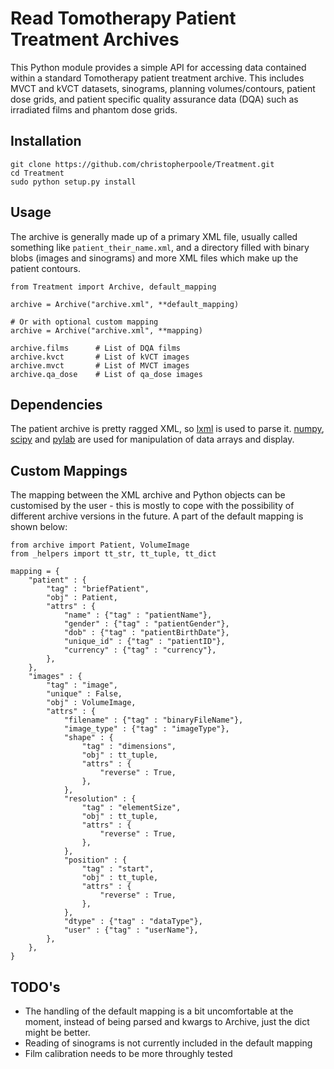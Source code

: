 Read Tomotherapy Patient Treatment Archives
===========================================

This Python module provides a simple API for accessing data contained within a standard Tomotherapy patient treatment archive. This includes MVCT and kVCT datasets, sinograms, planning volumes/contours, patient dose grids, and patient specific quality assurance data (DQA) such as irradiated films and phantom dose grids.

Installation
------------
    git clone https://github.com/christopherpoole/Treatment.git
    cd Treatment
    sudo python setup.py install

Usage
-----
The archive is generally made up of a primary XML file, usually called something like `patient_their_name.xml`, and a directory filled with binary blobs (images and sinograms) and more XML files which make up the patient contours.

    from Treatment import Archive, default_mapping

    archive = Archive("archive.xml", **default_mapping)
    
    # Or with optional custom mapping
    archive = Archive("archive.xml", **mapping)

    archive.films      # List of DQA films
    archive.kvct       # List of kVCT images
    archive.mvct       # List of MVCT images
    archive.qa_dose    # List of qa_dose images

Dependencies
------------
The patient archive is pretty ragged XML, so [lxml](http://lxml.de/) is used to parse it. [numpy](http://numpy.scipy.org/), [scipy](http://www.scipy.org/) and [pylab](http://www.scipy.org/PyLab) are used for manipulation of data arrays and display.


Custom Mappings
---------------

The mapping between the XML archive and Python objects can be customised by the user - this is mostly to cope with the possibility of different archive versions in the future. A part of the default mapping is shown below:

    from archive import Patient, VolumeImage
    from _helpers import tt_str, tt_tuple, tt_dict

    mapping = {
        "patient" : {
            "tag" : "briefPatient",
            "obj" : Patient,
            "attrs" : {
                "name" : {"tag" : "patientName"},
                "gender" : {"tag" : "patientGender"},
                "dob" : {"tag" : "patientBirthDate"},
                "unique_id" : {"tag" : "patientID"},
                "currency" : {"tag" : "currency"},
            },
        },
        "images" : {
            "tag" : "image",
            "unique" : False,
            "obj" : VolumeImage,
            "attrs" : {
                "filename" : {"tag" : "binaryFileName"},
                "image_type" : {"tag" : "imageType"},
                "shape" : {
                    "tag" : "dimensions",
                    "obj" : tt_tuple,
                    "attrs" : {
                        "reverse" : True,
                    },
                },
                "resolution" : {
                    "tag" : "elementSize",
                    "obj" : tt_tuple,
                    "attrs" : {
                        "reverse" : True,
                    },
                },
                "position" : {
                    "tag" : "start",
                    "obj" : tt_tuple,
                    "attrs" : {
                        "reverse" : True,
                    },
                },
                "dtype" : {"tag" : "dataType"},
                "user" : {"tag" : "userName"},
            },
        },
    }

TODO's
------

* The handling of the default mapping is a bit uncomfortable at the moment, instead of being parsed and kwargs to Archive, just the dict might be better.
* Reading of sinograms is not currently included in the default mapping
* Film calibration needs to be more throughly tested

